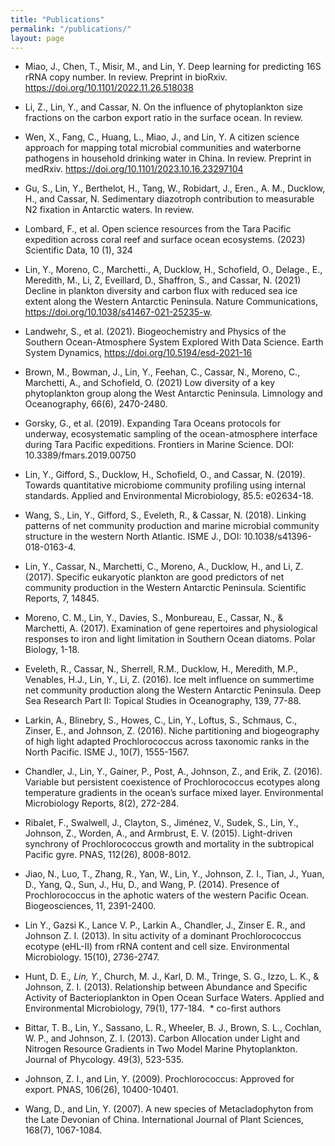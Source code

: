 ```yaml
---
title: "Publications"
permalink: "/publications/"
layout: page
---
```

- Miao, J., Chen, T., Misir, M., and Lin, Y. Deep learning for predicting 16S rRNA copy number. In review. Preprint in bioRxiv. https://doi.org/10.1101/2022.11.26.518038
  
- Li, Z., Lin, Y., and Cassar, N. On the influence of phytoplankton size fractions on the carbon export ratio in the surface ocean. In review.

- Wen, X., Fang, C., Huang, L., Miao, J., and Lin, Y. A citizen science approach for mapping total microbial communities and waterborne pathogens in household drinking water in China. In review. Preprint in medRxiv. https://doi.org/10.1101/2023.10.16.23297104
  
- Gu, S., Lin, Y., Berthelot, H., Tang, W., Robidart, J., Eren., A. M., Ducklow, H., and Cassar, N. Sedimentary diazotroph contribution to measurable N2 fixation in Antarctic waters. In review.

- Lombard, F., et al. Open science resources from the Tara Pacific expedition across coral reef and surface ocean ecosystems. (2023) Scientific Data, 10 (1), 324

- Lin, Y., Moreno, C., Marchetti., A, Ducklow, H., Schofield, O., Delage., E., Meredith, M., Li, Z, Eveillard, D., Shaffron, S., and Cassar, N. (2021) Decline in plankton diversity and carbon flux with reduced sea ice extent along the Western Antarctic Peninsula. Nature Communications, https://doi.org/10.1038/s41467-021-25235-w.

- Landwehr, S., et al. (2021). Biogeochemistry and Physics of the Southern Ocean-Atmosphere System Explored With Data Science. Earth System Dynamics, https://doi.org/10.5194/esd-2021-16

- Brown, M., Bowman, J., Lin, Y., Feehan, C., Cassar, N., Moreno, C., Marchetti, A., and Schofield, O. (2021) Low diversity of a key phytoplankton group along the West Antarctic Peninsula. Limnology and Oceanography, 66(6), 2470-2480.

- Gorsky, G., et al. (2019). Expanding Tara Oceans protocols for underway, ecosystematic sampling of the ocean-atmosphere interface during Tara Pacific expeditions. Frontiers in Marine Science. DOI: 10.3389/fmars.2019.00750

- Lin, Y., Gifford, S., Ducklow, H., Schofield, O., and Cassar, N. (2019). Towards quantitative microbiome community profiling using internal standards. Applied and Environmental Microbiology, 85.5: e02634-18.

- Wang, S., Lin, Y., Gifford, S., Eveleth, R., & Cassar, N. (2018). Linking patterns of net community production and marine microbial community structure in the western North Atlantic. ISME J., DOI: 10.1038/s41396-018-0163-4.

- Lin, Y., Cassar, N., Marchetti, C., Moreno, A., Ducklow, H., and Li, Z. (2017). Specific eukaryotic plankton are good predictors of net community production in the Western Antarctic Peninsula. Scientific Reports, 7, 14845.

- Moreno, C. M., Lin, Y., Davies, S., Monbureau, E., Cassar, N., & Marchetti, A. (2017). Examination of gene repertoires and physiological responses to iron and light limitation in Southern Ocean diatoms. Polar Biology, 1-18.

- Eveleth, R., Cassar, N., Sherrell, R.M., Ducklow, H., Meredith, M.P., Venables, H.J., Lin, Y., Li, Z. (2016). Ice melt influence on summertime net community production along the Western Antarctic Peninsula. Deep Sea Research Part II: Topical Studies in Oceanography, 139, 77-88.

- Larkin, A., Blinebry, S., Howes, C., Lin, Y., Loftus, S., Schmaus, C., Zinser, E., and Johnson, Z. (2016). Niche partitioning and biogeography of high light adapted Prochlorococcus across taxonomic ranks in the North Pacific. ISME J., 10(7), 1555-1567.

- Chandler, J., Lin, Y., Gainer, P., Post, A., Johnson, Z., and Erik, Z. (2016). Variable but persistent coexistence of Prochlorococcus ecotypes along temperature gradients in the ocean’s surface mixed layer. Environmental Microbiology Reports, 8(2), 272-284.

- Ribalet, F., Swalwell, J., Clayton, S., Jiménez, V., Sudek, S., Lin, Y., Johnson, Z., Worden, A., and Armbrust, E. V. (2015). Light-driven synchrony of Prochlorococcus growth and mortality in the subtropical Pacific gyre. PNAS, 112(26), 8008-8012.

- Jiao, N., Luo, T., Zhang, R., Yan, W., Lin, Y., Johnson, Z. I., Tian, J., Yuan, D., Yang, Q., Sun, J., Hu, D., and Wang, P. (2014). Presence of Prochlorococcus in the aphotic waters of the western Pacific Ocean. Biogeosciences, 11, 2391-2400.

- Lin Y., Gazsi K., Lance V. P., Larkin A., Chandler, J., Zinser E. R., and Johnson Z. I. (2013). In situ activity of a dominant Prochlorococcus ecotype (eHL-II) from rRNA content and cell size. Environmental Microbiology. 15(10), 2736-2747.

- Hunt, D. E.*, Lin, Y.*, Church, M. J., Karl, D. M., Tringe, S. G., Izzo, L. K., & Johnson, Z. I. (2013). Relationship between Abundance and Specific Activity of Bacterioplankton in Open Ocean Surface Waters. Applied and Environmental Microbiology, 79(1), 177-184.  * co-first authors

- Bittar, T. B., Lin, Y., Sassano, L. R., Wheeler, B. J., Brown, S. L., Cochlan, W. P., and Johnson, Z. I. (2013). Carbon Allocation under Light and Nitrogen Resource Gradients in Two Model Marine Phytoplankton. Journal of Phycology. 49(3), 523-535.

- Johnson, Z. I., and Lin, Y. (2009). Prochlorococcus: Approved for export. PNAS, 106(26), 10400-10401.

- Wang, D., and Lin, Y. (2007). A new species of Metacladophyton from the Late Devonian of China. International Journal of Plant Sciences, 168(7), 1067-1084.
